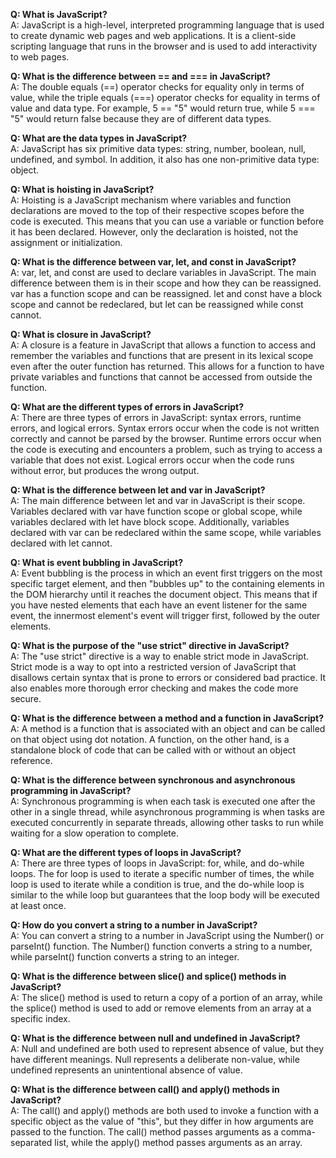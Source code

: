 **Q: What is JavaScript?**  
A: JavaScript is a high-level, interpreted programming language that is used to create dynamic web pages and web applications. It is a client-side scripting language that runs in the browser and is used to add interactivity to web pages.

**Q: What is the difference between == and === in JavaScript?**  
A: The double equals (==) operator checks for equality only in terms of value, while the triple equals (===) operator checks for equality in terms of value and data type. For example, 5 == "5" would return true, while 5 === "5" would return false because they are of different data types.

**Q: What are the data types in JavaScript?**  
A: JavaScript has six primitive data types: string, number, boolean, null, undefined, and symbol. In addition, it also has one non-primitive data type: object.

**Q: What is hoisting in JavaScript?**  
A: Hoisting is a JavaScript mechanism where variables and function declarations are moved to the top of their respective scopes before the code is executed. This means that you can use a variable or function before it has been declared. However, only the declaration is hoisted, not the assignment or initialization.

**Q: What is the difference between var, let, and const in JavaScript?**  
A: var, let, and const are used to declare variables in JavaScript. The main difference between them is in their scope and how they can be reassigned. var has a function scope and can be reassigned. let and const have a block scope and cannot be redeclared, but let can be reassigned while const cannot.

**Q: What is closure in JavaScript?**  
A: A closure is a feature in JavaScript that allows a function to access and remember the variables and functions that are present in its lexical scope even after the outer function has returned. This allows for a function to have private variables and functions that cannot be accessed from outside the function.

**Q: What are the different types of errors in JavaScript?**  
A: There are three types of errors in JavaScript: syntax errors, runtime errors, and logical errors. Syntax errors occur when the code is not written correctly and cannot be parsed by the browser. Runtime errors occur when the code is executing and encounters a problem, such as trying to access a variable that does not exist. Logical errors occur when the code runs without error, but produces the wrong output.

**Q: What is the difference between let and var in JavaScript?**  
A: The main difference between let and var in JavaScript is their scope. Variables declared with var have function scope or global scope, while variables declared with let have block scope. Additionally, variables declared with var can be redeclared within the same scope, while variables declared with let cannot.

**Q: What is event bubbling in JavaScript?**  
A: Event bubbling is the process in which an event first triggers on the most specific target element, and then "bubbles up" to the containing elements in the DOM hierarchy until it reaches the document object. This means that if you have nested elements that each have an event listener for the same event, the innermost element's event will trigger first, followed by the outer elements.

**Q: What is the purpose of the "use strict" directive in JavaScript?**  
A: The "use strict" directive is a way to enable strict mode in JavaScript. Strict mode is a way to opt into a restricted version of JavaScript that disallows certain syntax that is prone to errors or considered bad practice. It also enables more thorough error checking and makes the code more secure.

**Q: What is the difference between a method and a function in JavaScript?**  
A: A method is a function that is associated with an object and can be called on that object using dot notation. A function, on the other hand, is a standalone block of code that can be called with or without an object reference.

**Q: What is the difference between synchronous and asynchronous programming in JavaScript?**  
A: Synchronous programming is when each task is executed one after the other in a single thread, while asynchronous programming is when tasks are executed concurrently in separate threads, allowing other tasks to run while waiting for a slow operation to complete.

**Q: What are the different types of loops in JavaScript?**  
A: There are three types of loops in JavaScript: for, while, and do-while loops. The for loop is used to iterate a specific number of times, the while loop is used to iterate while a condition is true, and the do-while loop is similar to the while loop but guarantees that the loop body will be executed at least once.

**Q: How do you convert a string to a number in JavaScript?**  
A: You can convert a string to a number in JavaScript using the Number() or parseInt() function. The Number() function converts a string to a number, while parseInt() function converts a string to an integer.

**Q: What is the difference between slice() and splice() methods in JavaScript?**  
A: The slice() method is used to return a copy of a portion of an array, while the splice() method is used to add or remove elements from an array at a specific index.

**Q: What is the difference between null and undefined in JavaScript?**  
A: Null and undefined are both used to represent absence of value, but they have different meanings. Null represents a deliberate non-value, while undefined represents an unintentional absence of value.

**Q: What is the difference between call() and apply() methods in JavaScript?**  
A: The call() and apply() methods are both used to invoke a function with a specific object as the value of "this", but they differ in how arguments are passed to the function. The call() method passes arguments as a comma-separated list, while the apply() method passes arguments as an array.
